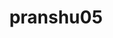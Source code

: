 ---
title: pranshu05
github: https://github.com/pranshu05
mode: dark
transition: 3s
archetype:
  - Little Bit of Everything
---